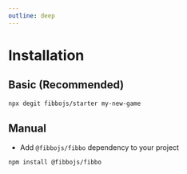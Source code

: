 ```yaml
---
outline: deep
---
```


# Installation

## Basic (Recommended)

```bash
npx degit fibbojs/starter my-new-game
```

## Manual

- Add `@fibbojs/fibbo` dependency to your project

```bash
npm install @fibbojs/fibbo
```
